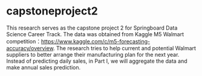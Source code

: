 # capstoneproject2
This research serves as the capstone project 2 for Springboard Data Science Career Track. The data was obtained from Kaggle M5 Walmart competition：https://www.kaggle.com/c/m5-forecasting-accuracy/overview. The research tries to help current and potential Walmart suppliers to better arrange their 
manufacturing plan for the next year.
Instead of predicting daily sales, in Part I, we will aggregate the data and make annual sales prediction. 

